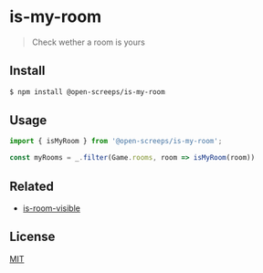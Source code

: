 # is-my-room
> Check wether a room is yours

## Install
```sh
$ npm install @open-screeps/is-my-room
```

## Usage
```typescript
import { isMyRoom } from '@open-screeps/is-my-room';

const myRooms = _.filter(Game.rooms, room => isMyRoom(room))
```

## Related
- [is-room-visible](https://github.com/PostCrafter/open-screeps/tree/master/src/is-room-visible)

## License
[MIT](../../license.md)
